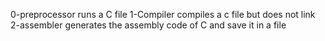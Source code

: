 0-preprocessor runs a C file
1-Compiler compiles a c file but does not link
2-assembler generates the assembly code of C and save it in a file
